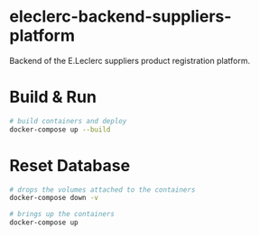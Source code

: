 # eleclerc-backend-suppliers-platform
Backend of the E.Leclerc suppliers product registration platform.

# Build & Run

```bash
# build containers and deploy
docker-compose up --build
```

# Reset Database

```bash
# drops the volumes attached to the containers
docker-compose down -v

# brings up the containers
docker-compose up
```